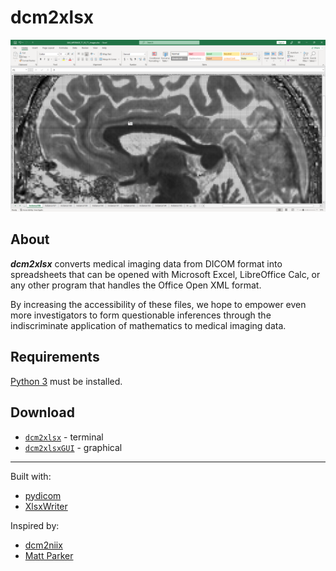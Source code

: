 # dcm2xlsx

![dcm2xlsx output displayed in Microsoft Excel](screenshot.png)

## About
***dcm2xlsx*** converts medical imaging data from DICOM format into 
spreadsheets that can be opened with Microsoft Excel, LibreOffice Calc, or any 
other program that handles the Office Open XML format.

By increasing the accessibility of these files, we hope to empower even more 
investigators to form questionable inferences through the indiscriminate 
application of mathematics to medical imaging data.

## Requirements
[Python 3](https://www.python.org/downloads/) must be installed.

## Download
* [`dcm2xlsx`](https://github.com/vishalp/dcm2xlsx/releases/latest/download/dcm2xlsx) - terminal
* [`dcm2xlsxGUI`](https://github.com/vishalp/dcm2xlsx/releases/latest/download/dcm2xlsxGUI) - graphical


---
Built with:
* [pydicom](https://pydicom.github.io/)
* [XlsxWriter](https://github.com/jmcnamara/XlsxWriter)

Inspired by:
* [dcm2niix](https://github.com/rordenlab/dcm2niix)
* [Matt Parker](https://www.youtube.com/watch?v=UBX2QQHlQ_I)
